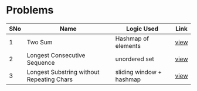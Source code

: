 # Problems

SNo | Name | Logic Used | Link |
----|------|------------|------|
1 | Two Sum | Hashmap of elements | [view](Two_sum.cpp)
2 | Longest Consecutive Sequence | unordered set | [view](LongestConsecutiveSequence.cpp)
3 | Longest Substring without Repeating Chars | sliding window + hashmap | [view](repeated_chars.cpp)
